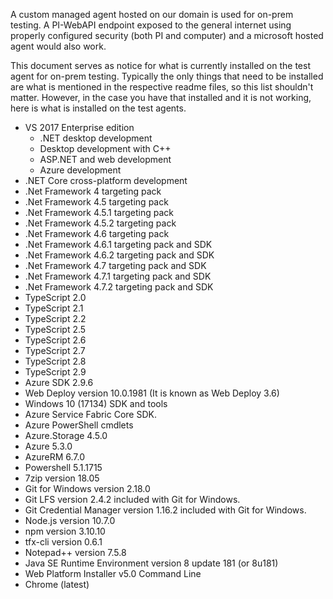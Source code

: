 
A custom managed agent hosted on our domain is used for on-prem testing.  A PI-WebAPI endpoint exposed to the general internet using properly configured security (both PI and computer) and a microsoft hosted agent would also work.

This document serves as notice for what is currently installed on the test agent for on-prem testing.  Typically the only things that need to be installed are what is mentioned in the respective readme files, so this list shouldn't matter.   However, in the case you have that installed and it is not working, here is what is installed on the test agents.
  

 - VS 2017 Enterprise edition
    - .NET desktop development
    - Desktop development with C++
    - ASP.NET and web development
    - Azure development
- .NET Core cross-platform development
- .Net Framework 4 targeting pack
- .Net Framework 4.5 targeting pack
- .Net Framework 4.5.1 targeting pack
- .Net Framework 4.5.2 targeting pack
- .Net Framework 4.6 targeting pack
- .Net Framework 4.6.1 targeting pack and SDK
- .Net Framework 4.6.2 targeting pack and SDK
- .Net Framework 4.7 targeting pack and SDK
- .Net Framework 4.7.1 targeting pack and SDK
- .Net Framework 4.7.2 targeting pack and SDK
- TypeScript 2.0
- TypeScript 2.1
- TypeScript 2.2
- TypeScript 2.5
- TypeScript 2.6
- TypeScript 2.7
- TypeScript 2.8
- TypeScript 2.9
- Azure SDK 2.9.6
- Web Deploy version 10.0.1981 (It is known as Web Deploy 3.6)
- Windows 10 (17134) SDK and tools
- Azure Service Fabric Core SDK.
- Azure PowerShell cmdlets
- Azure.Storage 4.5.0
- Azure 5.3.0
- AzureRM 6.7.0
- Powershell 5.1.1715
- 7zip version 18.05
- Git for Windows version 2.18.0
- Git LFS version 2.4.2 included with Git for Windows.
- Git Credential Manager version 1.16.2 included with Git for Windows.
- Node.js version 10.7.0
- npm version 3.10.10
- tfx-cli version 0.6.1
- Notepad++ version 7.5.8
- Java SE Runtime Environment version 8 update 181 (or 8u181)
- Web Platform Installer v5.0 Command Line
- Chrome (latest)